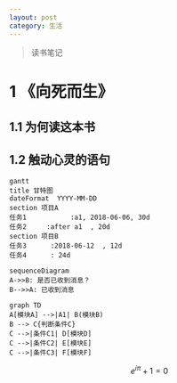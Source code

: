 ```yaml
---
layout: post
category: 生活
---
```

> 读书笔记

# 1 《向死而生》
## 1.1 为何读这本书
## 1.2 触动心灵的语句
  

```mermaid
gantt
title 甘特图
dateFormat  YYYY-MM-DD
section 项目A
任务1           :a1, 2018-06-06, 30d
任务2     :after a1  , 20d
section 项目B
任务3      :2018-06-12  , 12d
任务4      : 24d
```


```mermaid
sequenceDiagram
A->>B: 是否已收到消息？
B-->>A: 已收到消息
```


```mermaid
graph TD
A[模块A] -->|A1| B(模块B)
B --> C{判断条件C}
C -->|条件C1| D[模块D]
C -->|条件C2| E[模块E]
C -->|条件C3| F[模块F]
```

```math
e^{i\pi} + 1 = 0
```